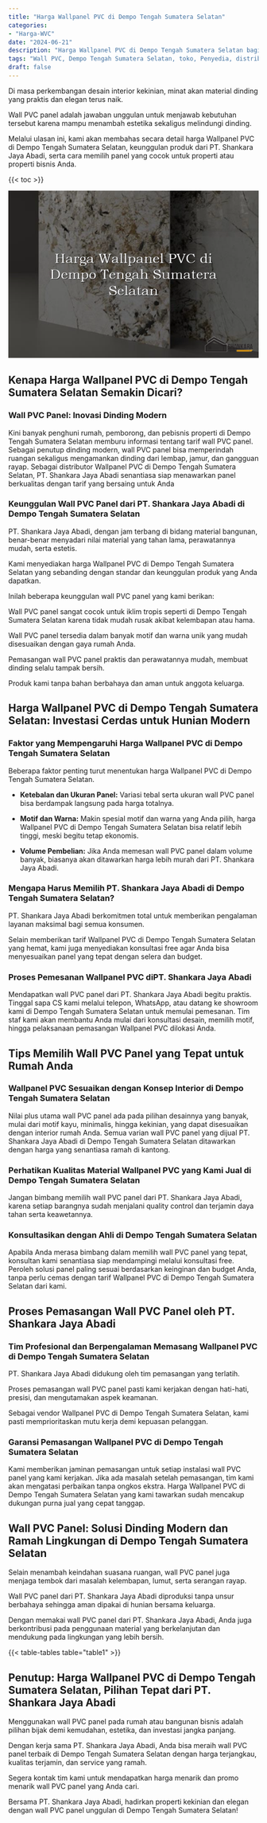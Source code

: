 ```yaml
---
title: "Harga Wallpanel PVC di Dempo Tengah Sumatera Selatan"
categories: 
- "Harga-WVC"
date: "2024-06-21"
description: "Harga Wallpanel PVC di Dempo Tengah Sumatera Selatan bagi rumah, perkantoran, serta toko. Material unggulan, variasi motif, variasi warna menarik, beserta servis instalasi dikerjakan oleh teknisi profesional dan jaminan resmi!|Jasa penjualan Wallpanel PVC di Dempo Tengah Sumatera Selatan untuk keperluan rumah, kantor, maupun ritel, beserta material unggulan dan penempatan oleh tenaga ahli ahli dan jaminan resmi.|Pilihan Wallpanel PVC di Dempo Tengah Sumatera Selatan yang terpercaya untuk hunian, office, serta toko, bersama material berkualitas dan penempatan oleh tenaga ahli ahli serta jaminan resmi.|Penyediaan Wallpanel PVC di Dempo Tengah Sumatera Selatan untuk rumah, perkantoran, serta ritel, beserta material terbaik dan penempatan oleh teknisi berpengalaman, disertai dengan kepastian resmi.}"
tags: "Wall PVC, Dempo Tengah Sumatera Selatan, toko, Penyedia, distributor"
draft: false
---
```


Di masa perkembangan desain interior kekinian, minat akan material dinding yang praktis dan elegan terus naik.

Wall PVC panel adalah jawaban unggulan untuk menjawab kebutuhan tersebut karena mampu menambah estetika sekaligus melindungi dinding.

Melalui ulasan ini, kami akan membahas secara detail harga Wallpanel PVC di Dempo Tengah Sumatera Selatan, keunggulan produk dari PT. Shankara Jaya Abadi, serta cara memilih panel yang cocok untuk properti atau properti bisnis Anda.

{{< toc >}}

![Harga Wallpanel PVC di Dempo Tengah Sumatera Selatan](/images/Harga-WVC/Harga-Wallpanel-PVC-di-Dempo-Tengah-Sumatera-Selatan.png)


## Kenapa Harga Wallpanel PVC di Dempo Tengah Sumatera Selatan Semakin Dicari?

### Wall PVC Panel: Inovasi Dinding Modern

Kini banyak penghuni rumah, pemborong, dan pebisnis properti di Dempo Tengah Sumatera Selatan memburu informasi tentang tarif wall PVC panel. Sebagai penutup dinding modern, wall PVC panel bisa memperindah ruangan sekaligus mengamankan dinding dari lembap, jamur, dan gangguan rayap. Sebagai distributor Wallpanel PVC di Dempo Tengah Sumatera Selatan, PT. Shankara Jaya Abadi senantiasa siap menawarkan panel berkualitas dengan tarif yang bersaing untuk Anda

### Keunggulan Wall PVC Panel dari PT. Shankara Jaya Abadi di Dempo Tengah Sumatera Selatan

PT. Shankara Jaya Abadi, dengan jam terbang di bidang material bangunan, benar-benar menyadari nilai material yang tahan lama, perawatannya mudah, serta estetis.

Kami menyediakan harga Wallpanel PVC di Dempo Tengah Sumatera Selatan yang sebanding dengan standar dan keunggulan produk yang Anda dapatkan.

Inilah beberapa keunggulan wall PVC panel yang kami berikan:

Wall PVC panel sangat cocok untuk iklim tropis seperti di Dempo Tengah Sumatera Selatan karena tidak mudah rusak akibat kelembapan atau hama.

Wall PVC panel tersedia dalam banyak motif dan warna unik yang mudah disesuaikan dengan gaya rumah Anda.

Pemasangan wall PVC panel praktis dan perawatannya mudah, membuat dinding selalu tampak bersih.

Produk kami tanpa bahan berbahaya dan aman untuk anggota keluarga.

## Harga Wallpanel PVC di Dempo Tengah Sumatera Selatan: Investasi Cerdas untuk Hunian Modern

### Faktor yang Mempengaruhi Harga Wallpanel PVC di Dempo Tengah Sumatera Selatan

Beberapa faktor penting turut menentukan harga Wallpanel PVC di Dempo Tengah Sumatera Selatan.

- **Ketebalan dan Ukuran Panel:** Variasi tebal serta ukuran wall PVC panel bisa berdampak langsung pada harga totalnya.

- **Motif dan Warna:** Makin spesial motif dan warna yang Anda pilih, harga Wallpanel PVC di Dempo Tengah Sumatera Selatan bisa relatif lebih tinggi, meski begitu tetap ekonomis.

- **Volume Pembelian:** Jika Anda memesan wall PVC panel dalam volume banyak, biasanya akan ditawarkan harga lebih murah dari PT. Shankara Jaya Abadi.

### Mengapa Harus Memilih PT. Shankara Jaya Abadi di Dempo Tengah Sumatera Selatan?

PT. Shankara Jaya Abadi berkomitmen total untuk memberikan pengalaman layanan maksimal bagi semua konsumen.

Selain memberikan tarif Wallpanel PVC di Dempo Tengah Sumatera Selatan yang hemat, kami juga menyediakan konsultasi free agar Anda bisa menyesuaikan panel yang tepat dengan selera dan budget.

### Proses Pemesanan Wallpanel PVC diPT. Shankara Jaya Abadi

Mendapatkan wall PVC panel dari PT. Shankara Jaya Abadi begitu praktis. Tinggal sapa CS kami melalui telepon, WhatsApp, atau datang ke showroom kami di Dempo Tengah Sumatera Selatan untuk memulai pemesanan. Tim staf kami akan membantu Anda mulai dari konsultasi desain, memilih motif, hingga pelaksanaan pemasangan Wallpanel PVC dilokasi Anda.

## Tips Memilih Wall PVC Panel yang Tepat untuk Rumah Anda

### Wallpanel PVC Sesuaikan dengan Konsep Interior di Dempo Tengah Sumatera Selatan

Nilai plus utama wall PVC panel ada pada pilihan desainnya yang banyak, mulai dari motif kayu, minimalis, hingga kekinian, yang dapat disesuaikan dengan interior rumah Anda. Semua varian wall PVC panel yang dijual PT. Shankara Jaya Abadi di Dempo Tengah Sumatera Selatan ditawarkan dengan harga yang senantiasa ramah di kantong.

### Perhatikan Kualitas Material Wallpanel PVC yang Kami Jual di Dempo Tengah Sumatera Selatan

Jangan bimbang memilih wall PVC panel dari PT. Shankara Jaya Abadi, karena setiap barangnya sudah menjalani quality control dan terjamin daya tahan serta keawetannya.

### Konsultasikan dengan Ahli di Dempo Tengah Sumatera Selatan

Apabila Anda merasa bimbang dalam memilih wall PVC panel yang tepat, konsultan kami senantiasa siap mendampingi melalui konsultasi free. Peroleh solusi panel paling sesuai berdasarkan keinginan dan budget Anda, tanpa perlu cemas dengan tarif Wallpanel PVC di Dempo Tengah Sumatera Selatan dari kami.

## Proses Pemasangan Wall PVC Panel oleh PT. Shankara Jaya Abadi

### Tim Profesional dan Berpengalaman Memasang Wallpanel PVC di Dempo Tengah Sumatera Selatan

PT. Shankara Jaya Abadi didukung oleh tim pemasangan yang terlatih.

Proses pemasangan wall PVC panel pasti kami kerjakan dengan hati-hati, presisi, dan mengutamakan aspek keamanan.

Sebagai vendor Wallpanel PVC di Dempo Tengah Sumatera Selatan, kami pasti memprioritaskan mutu kerja demi kepuasan pelanggan.

### Garansi Pemasangan Wallpanel PVC di Dempo Tengah Sumatera Selatan

Kami memberikan jaminan pemasangan untuk setiap instalasi wall PVC panel yang kami kerjakan. Jika ada masalah setelah pemasangan, tim kami akan mengatasi perbaikan tanpa ongkos ekstra. Harga Wallpanel PVC di Dempo Tengah Sumatera Selatan yang kami tawarkan sudah mencakup dukungan purna jual yang cepat tanggap.

## Wall PVC Panel: Solusi Dinding Modern dan Ramah Lingkungan di Dempo Tengah Sumatera Selatan

Selain menambah keindahan suasana ruangan, wall PVC panel juga menjaga tembok dari masalah kelembapan, lumut, serta serangan rayap.

Wall PVC panel dari PT. Shankara Jaya Abadi diproduksi tanpa unsur berbahaya sehingga aman dipakai di hunian bersama keluarga.

Dengan memakai wall PVC panel dari PT. Shankara Jaya Abadi, Anda juga berkontribusi pada penggunaan material yang berkelanjutan dan mendukung pada lingkungan yang lebih bersih.

{{< table-tables table="table1" >}}

## Penutup: Harga Wallpanel PVC di Dempo Tengah Sumatera Selatan, Pilihan Tepat dari PT. Shankara Jaya Abadi

Menggunakan wall PVC panel pada rumah atau bangunan bisnis adalah pilihan bijak demi kemudahan, estetika, dan investasi jangka panjang.

Dengan kerja sama PT. Shankara Jaya Abadi, Anda bisa meraih wall PVC panel terbaik di Dempo Tengah Sumatera Selatan dengan harga terjangkau, kualitas terjamin, dan service yang ramah.

Segera kontak tim kami untuk mendapatkan harga menarik dan promo menarik wall PVC panel yang Anda cari.

Bersama PT. Shankara Jaya Abadi, hadirkan properti kekinian dan elegan dengan wall PVC panel unggulan di Dempo Tengah Sumatera Selatan!